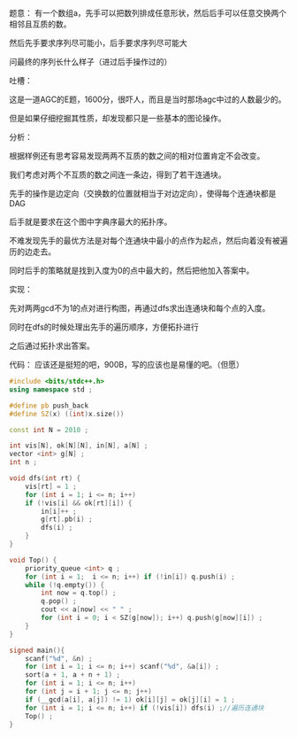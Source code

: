 题意：
有一个数组a，先手可以把数列排成任意形状，然后后手可以任意交换两个相邻且互质的数。

然后先手要求序列尽可能小，后手要求序列尽可能大

问最终的序列长什么样子（进过后手操作过的）

吐槽：

这是一道AGC的E题，1600分，很吓人，而且是当时那场agc中过的人数最少的。

但是如果仔细挖掘其性质，却发现都只是一些基本的图论操作。

分析：

根据样例还有思考容易发现两两不互质的数之间的相对位置肯定不会改变。

我们考虑对两个不互质的数之间连一条边，得到了若干连通块。

先手的操作是边定向（交换数的位置就相当于对边定向），使得每个连通块都是DAG

后手就是要求在这个图中字典序最大的拓扑序。

不难发现先手的最优方法是对每个连通块中最小的点作为起点，然后向着没有被遍历的边走去。

同时后手的策略就是找到入度为0的点中最大的，然后把他加入答案中。

实现：

先对两两gcd不为1的点对进行构图，再通过dfs求出连通块和每个点的入度。

同时在dfs的时候处理出先手的遍历顺序，方便拓扑进行

之后通过拓扑求出答案。

代码：
应该还是挺短的吧，900B，写的应该也是易懂的吧。（但愿）
```cpp
#include <bits/stdc++.h>
using namespace std ;

#define pb push_back
#define SZ(x) ((int)x.size())

const int N = 2010 ;

int vis[N], ok[N][N], in[N], a[N] ;
vector <int> g[N] ;
int n ;

void dfs(int rt) {
	vis[rt] = 1 ;
	for (int i = 1; i <= n; i++)
	if (!vis[i] && ok[rt][i]) {
		in[i]++ ;
		g[rt].pb(i) ;
		dfs(i) ;
	}
}

void Top() {
	priority_queue <int> q ;
	for (int i = 1;  i <= n; i++) if (!in[i]) q.push(i) ;
	while (!q.empty()) {
		int now = q.top() ;
		q.pop() ;
		cout << a[now] << " " ;
		for (int i = 0; i < SZ(g[now]); i++) q.push(g[now][i]) ;
	}
}

signed main(){
	scanf("%d", &n) ;
	for (int i = 1; i <= n; i++) scanf("%d", &a[i]) ;
	sort(a + 1, a + n + 1) ;
	for (int i = 1; i <= n; i++)
	for (int j = i + 1; j <= n; j++)
	if (__gcd(a[i], a[j]) != 1) ok[i][j] = ok[j][i] = 1 ;
	for (int i = 1; i <= n; i++) if (!vis[i]) dfs(i) ;//遍历连通块
	Top() ;
}
```